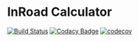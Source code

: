 # InRoad Calculator

[![Build Status](https://travis-ci.org/MariuszKopec/InRoad.svg?branch=master)](https://travis-ci.org/MariuszKopec/ccf_android_login.svg?branch=master) [![Codacy Badge](https://api.codacy.com/project/badge/Grade/398f377ae87d4c91b940a4508f034870)](https://www.codacy.com/app/MariuszKopec/InRoad?utm_source=github.com&amp;utm_medium=referral&amp;utm_content=MariuszKopec/InRoad&amp;utm_campaign=Badge_Grade)
[![codecov](https://codecov.io/gh/MariuszKopec/InRoad/branch/master/graph/badge.svg)](https://codecov.io/gh/MariuszKopec/InRoad)
